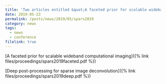 ```yaml
---
title: 'Two articles entitled &quot;A faceted prior for scalable wideband computational imaging&quot; and &quot;Deep post-processing for sparse image deconvolution&quot; accepted by SPARS 2019!'
date: 2019-05-23
permalink: /posts/news/2019/05/spars2019
category: news
tags:
  - news
  - conference
filelink: true
---
```


[A faceted prior for scalable wideband computational imaging]({% link files/proceedings/spars2019faceted.pdf %})

[Deep post-processing for sparse image deconvolution]({% link files/proceedings/spars2019deep.pdf %})